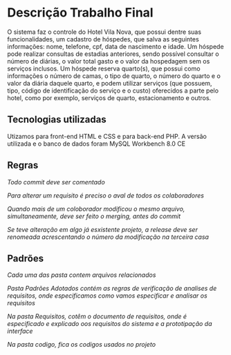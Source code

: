  # Descrição Trabalho Final
 O sistema faz o controle do Hotel Vila Nova, que possui dentre suas funcionalidades, um cadastro de hóspedes, que salva as seguintes informações: nome, telefone, cpf, data de nascimento e idade. Um hóspede pode realizar consultas de estadias anteriores, sendo possível consultar o número de diárias, o valor total gasto e o valor da hospedagem sem os serviços inclusos. Um hóspede reserva quarto(s), que possui como informações o número de camas, o tipo de quarto, o número do quarto e o valor da diária daquele quarto, e podem utilizar serviços (que possuem, tipo, código de identificação do serviço e o custo) oferecidos a parte pelo hotel, como por exemplo, serviços de quarto, estacionamento e outros.
## Tecnologias utilizadas 
  Utizamos para front-end HTML e CSS e para back-end PHP.
  A versão utilizada e o banco de dados foram MySQL Workbench 8.0 CE

## Regras
   *Todo commit deve ser comentado*
   
   *Para alterar um requisito é preciso o aval de todos os colaboradores*
   
   *Quando mais de um coloborador modificou o mesmo arquivo, simultaneamente, deve ser feito o merging, antes do commit*
   
   *Se teve alteração em algo já esxistente projeto, a release deve ser renomeada acrescentando o número da modificação na terceira casa*
## Padrões
   *Cada uma das pasta contem arquivos relacionados*
   
   *Pasta Padrões Adotados contém as regras de verificação de analises de requisitos, onde especificamos como vamos especificar e analisar os requisitos*
   
   *Na pasta Requisitos, cotêm o documento de requisitos, onde é especificado e explicado oos requisitos do sistema e a prototipação da interface*
   
   *Na pasta codigo, fica os codigos usados no projeto*
